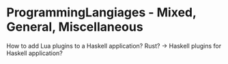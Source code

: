 # ProgrammingLangiages - Mixed, General, Miscellaneous

How to add Lua plugins to a Haskell application? Rust? -> Haskell plugins for Haskell application?